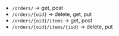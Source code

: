 - `/orders/` → get, post
- `/orders/{oid}` → delete, get, put
- `/orders/{oid}/items` → get, post
- `/orders/{oid}/items/{iid}` → delete, put
